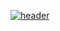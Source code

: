 [![header](https://capsule-render.vercel.app/api?type=waving&color=0:333333,100:0d0d0d&text=Hello,%20My%20name%20is%20Pingu%20Lee&fontColor=ffffff&animation=twinkling&fontSize=28&fontAlignY=40&fontAlign=70&height=250)](https://www.instagram.com/dev_pingulee)
